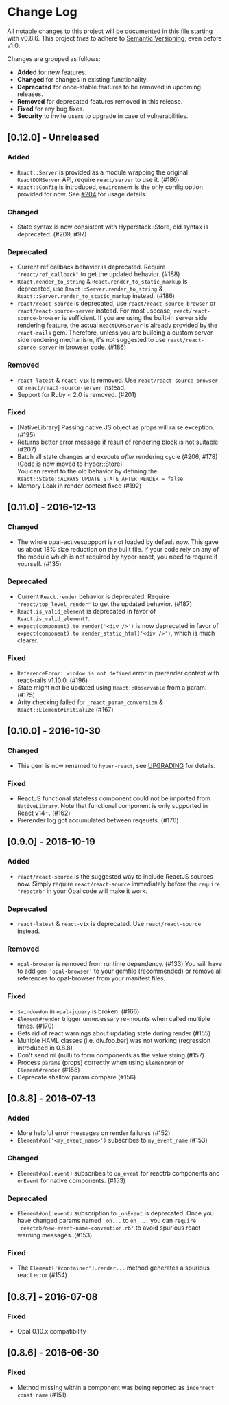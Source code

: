 # Change Log

All notable changes to this project will be documented in this file starting with v0.8.6.
This project *tries* to adhere to [Semantic Versioning](http://semver.org/), even before v1.0.

Changes are grouped as follows:
- **Added** for new features.
- **Changed** for changes in existing functionality.
- **Deprecated** for once-stable features to be removed in upcoming releases.
- **Removed** for deprecated features removed in this release.
- **Fixed** for any bug fixes.
- **Security** to invite users to upgrade in case of vulnerabilities.

<!--
Whitespace conventions:
- 4 spaces before ## titles
- 2 spaces before ### titles
- 1 spaces before normal text
 -->

## [0.12.0] - Unreleased

### Added

- `React::Server` is provided as a module wrapping the original `ReactDOMServer` API, require `react/server` to use it. (#186)
- `React::Config` is introduced, `environment` is the only config option provided for now. See [#204](https://github.com/ruby-hyperstack/hyper-react/issues/204) for usage details.

### Changed

- State syntax is now consistent with Hyperstack::Store, old syntax is deprecated. (#209, #97)

### Deprecated

- Current ref callback behavior is deprecated. Require `"react/ref_callback"` to get the updated behavior. (#188)
- `React.render_to_string` & `React.render_to_static_markup` is deprecated, use `React::Server.render_to_string` & `React::Server.render_to_static_markup` instead. (#186)
- `react/react-source` is deprecated, use `react/react-source-browser` or `react/react-source-server` instead. For most usecase, `react/react-source-browser` is sufficient. If you are using the built-in server side rendering feature, the actual `ReactDOMServer` is already provided by the `react-rails` gem. Therefore, unless you are building a custom server side rendering mechanism, it's not suggested to use `react/react-source-server` in browser code. (#186)

### Removed

- `react-latest` & `react-v1x` is removed. Use `react/react-source-browser` or `react/react-source-server` instead.
- Support for Ruby < 2.0 is removed. (#201)

### Fixed

- [NativeLibrary] Passing native JS object as props will raise exception. (#195)
- Returns better error message if result of rendering block is not suitable (#207)
- Batch all state changes and execute *after* rendering cycle (#206, #178)  (Code is now moved to Hyper::Store)  
  You can revert to the old behavior by defining the `React::State::ALWAYS_UPDATE_STATE_AFTER_RENDER = false`
- Memory Leak in render context fixed (#192)


## [0.11.0] - 2016-12-13

### Changed

- The whole opal-activesuppport is not loaded by default now. This gave us about 18% size reduction on the built file. If your code rely on any of the module which is not required by hyper-react, you need to require it yourself. (#135)

### Deprecated

- Current `React.render` behavior is deprecated. Require `"react/top_level_render"` to get the updated behavior. (#187)
- `React.is_valid_element` is deprecated in favor of `React.is_valid_element?`.
- `expect(component).to render('<div />')` is now deprecated in favor of `expect(component).to render_static_html('<div />')`, which is much clearer.

### Fixed

- `ReferenceError: window is not defined` error in prerender context with react-rails v1.10.0. (#196)
- State might not be updated using `React::Observable` from a param. (#175)
- Arity checking failed for `_react_param_conversion` & `React::Element#initialize` (#167)


## [0.10.0] - 2016-10-30

### Changed

- This gem is now renamed to `hyper-react`, see [UPGRADING](UPGRADING.md) for details.

### Fixed

- ReactJS functional stateless component could not be imported from `NativeLibrary`. Note that functional component is only supported in React v14+.  (#162)
- Prerender log got accumulated between reqeusts. (#176)

## [0.9.0] - 2016-10-19

### Added

- `react/react-source` is the suggested way to include ReactJS sources now. Simply require `react/react-source` immediately before the `require "reactrb"` in your Opal code will make it work.

### Deprecated

- `react-latest` & `react-v1x` is deprecated. Use `react/react-source` instead.

### Removed

- `opal-browser` is removed from runtime dependency. (#133)  You will have to add `gem 'opal-browser'` to your gemfile (recommended) or remove all references to opal-browser from your manifest files.

### Fixed

- `$window#on` in `opal-jquery` is broken. (#166)
- `Element#render` trigger unnecessary re-mounts when called multiple times. (#170)
- Gets rid of react warnings about updating state during render (#155)
- Multiple HAML classes (i.e. div.foo.bar) was not working (regression introduced in 0.8.8)
- Don't send nil (null) to form components as the value string (#157)
- Process `params` (props) correctly when using `Element#on` or `Element#render` (#158)
- Deprecate shallow param compare (#156)


## [0.8.8] - 2016-07-13

### Added

- More helpful error messages on render failures (#152)
- `Element#on('<my_event_name>')` subscribes to `my_event_name` (#153)

### Changed

- `Element#on(:event)` subscribes to `on_event` for reactrb components and `onEvent` for native components. (#153)

### Deprecated

- `Element#on(:event)` subscription to `_onEvent` is deprecated. Once you have changed params named `_on...` to `on_...` you can `require 'reactrb/new-event-name-convention.rb'` to avoid spurious react warning messages. (#153)


### Fixed

- The `Element['#container'].render...` method generates a spurious react error (#154)




## [0.8.7] - 2016-07-08


### Fixed

- Opal 0.10.x compatibility


## [0.8.6] - 2016-06-30


### Fixed

- Method missing within a component was being reported as `incorrect const name` (#151)

